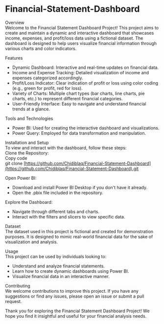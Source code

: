 # Financial-Statement-Dashboard

Overview  
Welcome to the Financial Statement Dashboard Project! This project aims to create and maintain a dynamic and interactive dashboard that showcases income, expenses, and profit/loss data using a fictional dataset. The dashboard is designed to help users visualize financial information through various charts and color indicators.

Features  
- Dynamic Dashboard: Interactive and real-time updates on financial data.
- Income and Expense Tracking: Detailed visualization of income and expenses categorized accordingly.  
- Profit/Loss Indicator: Clear indication of profit or loss using color coding (e.g., green for profit, red for loss).  
- Variety of Charts: Multiple chart types (bar charts, line charts, pie charts, etc.) to represent different financial categories.  
- User-Friendly Interface: Easy to navigate and understand financial trends at a glance.  

Tools and Technologies  
- Power BI: Used for creating the interactive dashboard and visualizations.  
- Power Query: Employed for data transformation and manipulation.  

Installation and Setup  
To view and interact with the dashboard, follow these steps:  
Clone the Repository:  
Copy code  
git clone [https://github.com/Chidiblaq/Financial-Statement-Dashboard](https://github.com/Chidiblaq/Financial-Statement-Dashboard).git  

Open Power BI:  
- Download and install Power BI Desktop if you don't have it already.  
- Open the .pbix file included in the repository.  

Explore the Dashboard:  
- Navigate through different tabs and charts.  
- Interact with the filters and slicers to view specific data.  

Dataset  
The dataset used in this project is fictional and created for demonstration purposes. It is designed to mimic real-world financial data for the sake of visualization and analysis.  

Usage  
This project can be used by individuals looking to:  
- Understand and analyze financial statements.  
- Learn how to create dynamic dashboards using Power BI.  
- Visualize financial data in an interactive manner.  

Contributing  
We welcome contributions to improve this project. If you have any suggestions or find any issues, please open an issue or submit a pull request.  

Thank you for exploring the Financial Statement Dashboard Project! We hope you find it insightful and useful for your financial analysis needs.
